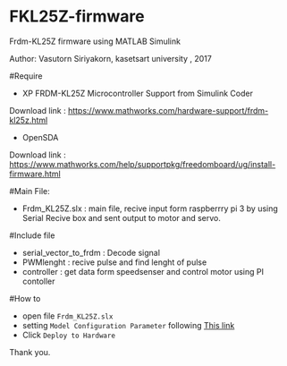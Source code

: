 # FKL25Z-firmware
Frdm-KL25Z firmware using MATLAB Simulink


Author: Vasutorn Siriyakorn, kasetsart university , 2017

#Require
  
   * XP FRDM-KL25Z Microcontroller Support from Simulink Coder
   
   Download link : https://www.mathworks.com/hardware-support/frdm-kl25z.html
   
   * OpenSDA
   
   Download link : https://www.mathworks.com/help/supportpkg/freedomboard/ug/install-firmware.html
   
#Main File:

  * Frdm_KL25Z.slx : main file, recive input form raspberrry pi 3 by using Serial Recive box and sent output to motor and servo.
  
#Include file
  * serial_vector_to_frdm : Decode signal
  * PWMlenght : recive pulse and find lenght of pulse
  * controller : get data form speedsenser and control motor using PI contoller

#How to

  * open file ``Frdm_KL25Z.slx``
  * setting ``Model Configuration Parameter`` following [This link](https://www.mathworks.com/help/supportpkg/freedomboard/examples/getting-started-with-simulink-coder-support-package-for-nxp-frdm-kl25z-board.html#zmw57dd0e186 "Setting Parameter")
  * Click `` Deploy to Hardware ``
  

Thank you.
